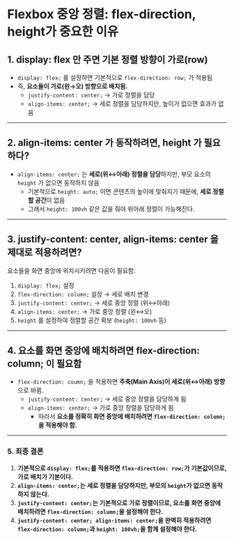 # Flexbox 중앙 정렬: flex-direction, height가 중요한 이유

## 1. display: flex 만 주면 기본 정렬 방향이 가로(row)

- `display: flex;` 를 설정하면 기본적으로 `flex-direction: row;` 가 적용됨
- 즉, **요소들이 가로(왼→오) 방향으로 배치됨.**
  - `justify-content: center;` → 가로 정렬을 담당
  - `align-items: center;` → 세로 정렬을 담당하지만, 높이가 없으면 효과가 없음

---

## 2. align-items: center 가 동작하려면, height 가 필요하다?

- `align-items: center;` 는 **세로(위↔아래) 정렬을 담당**하지만, 부모 요소의 `height` 가 없으면 동작하지 않음
  - 기본적으로 `height: auto;` 이면 콘텐츠의 높이에 맞춰지기 때문에, **세로 정렬할 공간**이 없음
  - 그래서 `height: 100vh` 같은 값을 줘야 위아래 정렬이 가능해진다.

---

## 3. justify-content: center, align-items: center 을 제대로 적용하려면?

요소들을 화면 중앙에 위치시키려면 다음이 필요함:

1. `display: flex;` 설정
2. `flex-direction: column;` 설정 → 세로 배치 변경
3. `justify-content: center;` → 세로 중앙 정렬 (위↔아래)
4. `align-items: center;` → 가로 중앙 정렬 (왼↔오)
5. `height` 를 설정하여 정렬할 공간 확보 (`height: 100vh` 등)

---

## 4. 요소를 화면 중앙에 배치하려면 flex-direction: column; 이 필요함

- `flex-direction: coumn;` 을 적용하면 **주축(Main Axis)이 세로(위↔아래) 방향**으로 바뀜.
  - `justify-content: center;` → 세로 중앙 정렬을 담당하게 됨
  - `align-items: center;` → 가로 중앙 정렬을 담당하게 됨
    - 따라서 **요소를 정확히 화면 중앙에 배치하려면 `flex-direction: column;`을 적용해야 함.**

---

### **5. 최종 결론**

1. **기본적으로 `display: flex;`를 적용하면 `flex-direction: row;`가 기본값이므로, 가로 배치가 기본이다.**
2. **`align-items: center;`는 세로 정렬을 담당하지만, 부모의 `height`가 없으면 동작하지 않는다.**
3. **`justify-content: center;`는 기본적으로 가로 정렬이므로, 요소를 화면 중앙에 배치하려면 `flex-direction: column;`을 설정해야 한다.**
4. **`justify-content: center; align-items: center;`을 완벽히 적용하려면 `flex-direction: column;`과 `height: 100vh;`을 함께 설정해야 한다.**
